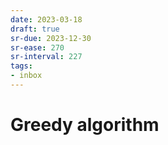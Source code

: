 ```yaml
---
date: 2023-03-18
draft: true
sr-due: 2023-12-30
sr-ease: 270
sr-interval: 227
tags:
- inbox
---
```


# Greedy algorithm